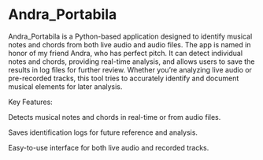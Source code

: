 # Andra_Portabila
Andra_Portabila is a Python-based application designed to identify musical notes and chords from both live audio and audio files. The app is named in honor of my friend Andra, who has perfect pitch. It can detect individual notes and chords, providing real-time analysis, and allows users to save the results in log files for further review. Whether you’re analyzing live audio or pre-recorded tracks, this tool tries to accurately identify and document musical elements for later analysis.

Key Features:

Detects musical notes and chords in real-time or from audio files.

Saves identification logs for future reference and analysis.

Easy-to-use interface for both live audio and recorded tracks.
